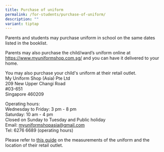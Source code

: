 ```yaml
---
title: Purchase of uniform
permalink: /for-students/purchase-of-uniform/
description: ""
variant: tiptap
---
```

<p>Parents and students may purchase uniform in school on the same dates
listed in the booklist.</p>
<p>Parents may also purchase the child/ward’s uniform online at <a href="https://www.myuniformshop.com.sg/" rel="noopener nofollow" target="_blank">https://www.myuniformshop.com.sg/</a>&nbsp;and
you can have it delivered to your home.</p>
<p></p>
<p>You may also purchase your child's uniform at their retail outlet.
<br>My Uniform Shop (Asia) Pte Ltd
<br>209 New Upper Changi Road
<br>#03-651
<br>Singapore 460209</p>
<p>Operating hours:
<br>Wednesday to Friday: 3 pm - 8 pm
<br>Saturday: 10 am - 4 pm
<br>Closed on Sunday to Tuesday and Public holiday
<br>Email: <a href="mailto:myuniformshopasia@gmail.com" rel="noopener noreferrer nofollow" target="_blank">myuniformshopasia@gmail.com</a>
<br>Tel: 6276 6689 (operating hours)</p>
<p>Please refer to&nbsp;<a href="/files/Useful%20Links/For%20Parents/001%20My%20Uniform%20Shop%20ASIA%20Pte%20Ltd%20-%20General%20Guide%20for%20Online%20Purchase%20%20Booking%20Updated%20Oct%202021.pdf" rel="noopener noreferrer nofollow" target="_blank">this guide</a>&nbsp;on
the measurements of the uniform and the location of their retail outlet.</p>